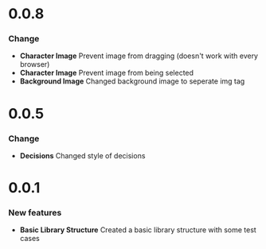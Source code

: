 # 0.0.8
### Change
* **Character Image** Prevent image from dragging (doesn't work with every browser)
* **Character Image** Prevent image from being selected
* **Background Image** Changed background image to seperate img tag

# 0.0.5
### Change
* **Decisions** Changed style of decisions

# 0.0.1
### New features
* **Basic Library Structure** Created a basic library structure with some test cases
